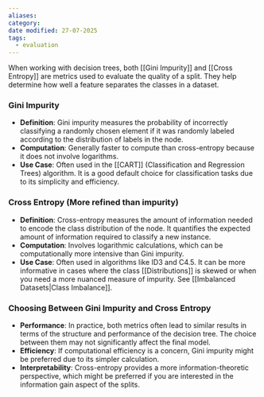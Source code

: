 ```yaml
---
aliases: 
category: 
date modified: 27-07-2025
tags:
  - evaluation
---
```

When working with decision trees, both [[Gini Impurity]] and [[Cross Entropy]] are metrics used to evaluate the quality of a split. They help determine how well a feature separates the classes in a dataset.

### Gini Impurity

- **Definition**: Gini impurity measures the probability of incorrectly classifying a randomly chosen element if it was randomly labeled according to the distribution of labels in the node.
- **Computation**: Generally faster to compute than cross-entropy because it does not involve logarithms.
- **Use Case**: Often used in the [[CART]] (Classification and Regression Trees) algorithm. It is a good default choice for classification tasks due to its simplicity and efficiency.

### Cross Entropy (More refined than impurity)

- **Definition**: Cross-entropy measures the amount of information needed to encode the class distribution of the node. It quantifies the expected amount of information required to classify a new instance.
- **Computation**: Involves logarithmic calculations, which can be computationally more intensive than Gini impurity.
- **Use Case**: Often used in algorithms like ID3 and C4.5. It can be more informative in cases where the class [[Distributions]] is skewed or when you need a more nuanced measure of impurity. See [[Imbalanced Datasets|Class Imbalance]].

### Choosing Between Gini Impurity and Cross Entropy

- **Performance**: In practice, both metrics often lead to similar results in terms of the structure and performance of the decision tree. The choice between them may not significantly affect the final model.
- **Efficiency**: If computational efficiency is a concern, Gini impurity might be preferred due to its simpler calculation.
- **Interpretability**: Cross-entropy provides a more information-theoretic perspective, which might be preferred if you are interested in the information gain aspect of the splits.